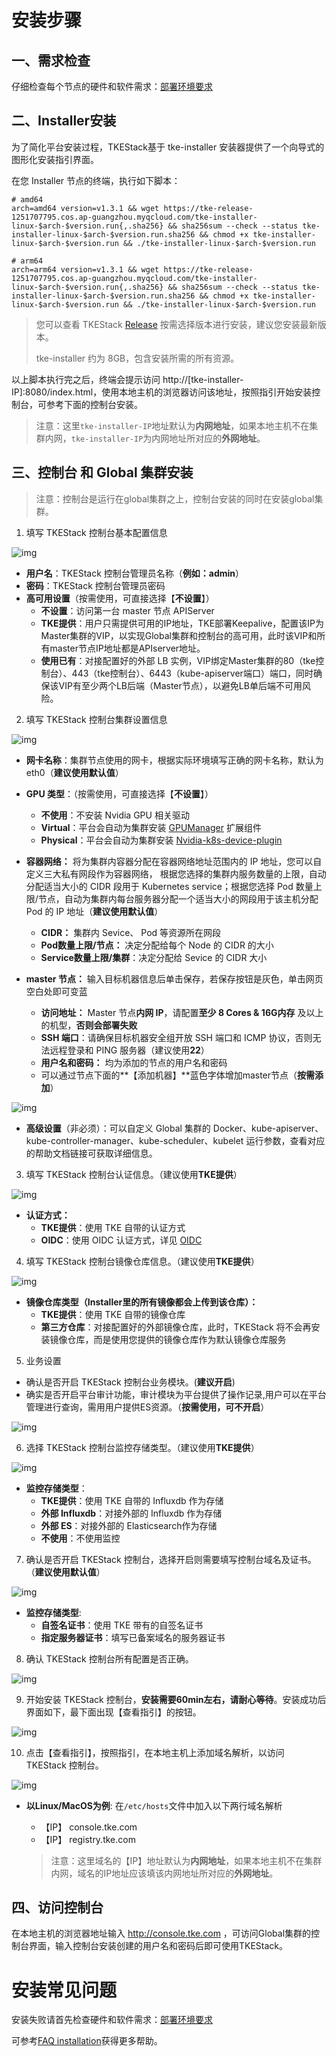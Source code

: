 #  安装步骤

## 一、需求检查

仔细检查每个节点的硬件和软件需求：[部署环境要求](../../../../docs/guide/zh-CN/installation/installation-requirement.md)

## 二、Installer安装

为了简化平台安装过程，TKEStack基于 tke-installer 安装器提供了一个向导式的图形化安装指引界面。

在您 Installer 节点的终端，执行如下脚本：

```shell
# amd64
arch=amd64 version=v1.3.1 && wget https://tke-release-1251707795.cos.ap-guangzhou.myqcloud.com/tke-installer-linux-$arch-$version.run{,.sha256} && sha256sum --check --status tke-installer-linux-$arch-$version.run.sha256 && chmod +x tke-installer-linux-$arch-$version.run && ./tke-installer-linux-$arch-$version.run

# arm64
arch=arm64 version=v1.3.1 && wget https://tke-release-1251707795.cos.ap-guangzhou.myqcloud.com/tke-installer-linux-$arch-$version.run{,.sha256} && sha256sum --check --status tke-installer-linux-$arch-$version.run.sha256 && chmod +x tke-installer-linux-$arch-$version.run && ./tke-installer-linux-$arch-$version.run
```

> 您可以查看 TKEStack [Release](https://github.com/tkestack/tke/releases) 按需选择版本进行安装，建议您安装最新版本。
> 
> tke-installer 约为 8GB，包含安装所需的所有资源。



以上脚本执行完之后，终端会提示访问 http://[tke-installer-IP]:8080/index.html，使用本地主机的浏览器访问该地址，按照指引开始安装控制台，可参考下面的控制台安装。

> 注意：这里`tke-installer-IP`地址默认为**内网地址**，如果本地主机不在集群内网，`tke-installer-IP`为内网地址所对应的**外网地址**。



## 三、控制台 和 Global 集群安装

> 注意：控制台是运行在global集群之上，控制台安装的同时在安装global集群。

1. 填写 TKEStack 控制台基本配置信息

![img](../../../images/step-1.png)

   - **用户名**：TKEStack 控制台管理员名称（**例如：admin**）
   - **密码**：TKEStack 控制台管理员密码
   - **高可用设置**（按需使用，可直接选择【**不设置**】）
     - **不设置**：访问第一台 master 节点 APIServer
     - **TKE提供**：用户只需提供可用的IP地址，TKE部署Keepalive，配置该IP为Master集群的VIP，以实现Global集群和控制台的高可用，此时该VIP和所有master节点IP地址都是APIserver地址。
     - **使用已有**：对接配置好的外部 LB 实例，VIP绑定Master集群的80（tke控制台）、443（tke控制台）、6443（kube-apiserver端口）端口，同时确保该VIP有至少两个LB后端（Master节点），以避免LB单后端不可用风险。

2. 填写 TKEStack 控制台集群设置信息

![img](../../../images/step-2.png)

- **网卡名称**：集群节点使用的网卡，根据实际环境填写正确的网卡名称，默认为eth0（**建议使用默认值**）
- **GPU 类型**：（按需使用，可直接选择【**不设置**】）
  - **不使用**：不安装 Nvidia GPU 相关驱动
  - **Virtual**：平台会自动为集群安装 [GPUManager](https://github.com/tkestack/docs/blob/master/features/gpumanager.md)  扩展组件
  - **Physical**：平台会自动为集群安装 [Nvidia-k8s-device-plugin](https://github.com/NVIDIA/k8s-device-plugin)

- **容器网络：** 将为集群内容器分配在容器网络地址范围内的 IP 地址，您可以自定义三大私有网段作为容器网络， 根据您选择的集群内服务数量的上限，自动分配适当大小的 CIDR 段用于 Kubernetes service；根据您选择 Pod 数量上限/节点，自动为集群内每台服务器分配一个适当大小的网段用于该主机分配 Pod 的 IP 地址（**建议使用默认值**）
  - **CIDR：** 集群内 Sevice、 Pod 等资源所在网段
  - **Pod数量上限/节点：** 决定分配给每个 Node 的 CIDR 的大小
  - **Service数量上限/集群**：决定分配给 Sevice 的 CIDR 大小

- **master 节点：** 输入目标机器信息后单击保存，若保存按钮是灰色，单击网页空白处即可变蓝
  - **访问地址：** Master 节点**内网 IP**，请配置**至少 8 Cores & 16G内存** 及以上的机型，**否则会部署失败**
  - **SSH 端口**：请确保目标机器安全组开放 SSH 端口和 ICMP 协议，否则无法远程登录和 PING 服务器（建议使用**22**）
  - **用户名和密码：** 均为添加的节点的用户名和密码
  - 可以通过节点下面的**【添加机器】**蓝色字体增加master节点（**按需添加**）

![img](../../../images/step-3-2.png)

* **高级设置**（非必须）：可以自定义 Global 集群的 Docker、kube-apiserver、kube-controller-manager、kube-scheduler、kubelet 运行参数，查看对应的帮助文档链接可获取详细信息。

3. 填写 TKEStack 控制台认证信息。（建议使用**TKE提供**）

![img](../../../images/step-3-1.png)

- **认证方式：**
  - **TKE提供**：使用 TKE 自带的认证方式
  - **OIDC**：使用 OIDC 认证方式，详见 [OIDC](https://kubernetes.io/docs/reference/access-authn-authz/authentication/#openid-connect-tokens)

4. 填写 TKEStack 控制台镜像仓库信息。（建议使用**TKE提供**）

![img](../../../images/step-4.png)

- **镜像仓库类型（Installer里的所有镜像都会上传到该仓库）：**
  - **TKE提供**：使用 TKE 自带的镜像仓库
  - **第三方仓库**：对接配置好的外部镜像仓库，此时，TKEStack 将不会再安装镜像仓库，而是使用您提供的镜像仓库作为默认镜像仓库服务

5. 业务设置

* 确认是否开启 TKEStack 控制台业务模块。(**建议开启**)
* 确实是否开启平台审计功能，审计模块为平台提供了操作记录,用户可以在平台管理进行查询，需用用户提供ES资源。（**按需使用，可不开启**）

![img](../../../images/step-5.png)

6. 选择 TKEStack 控制台监控存储类型。（建议使用**TKE提供**）

![img](../../../images/step-6.png)

- **监控存储类型**：
  - **TKE提供**：使用 TKE 自带的 Influxdb 作为存储
  - **外部 Influxdb**：对接外部的 Influxdb 作为存储
  - **外部 ES**：对接外部的 Elasticsearch作为存储
  - **不使用**：不使用监控

7. 确认是否开启 TKEStack 控制台，选择开启则需要填写控制台域名及证书。（**建议使用默认值**）

![img](../../../images/step-7.png)

- **监控存储类型**:
  - **自签名证书**：使用 TKE 带有的自签名证书
  - **指定服务器证书**：填写已备案域名的服务器证书

8. 确认 TKEStack 控制台所有配置是否正确。

![img](../../../images/step-8.png)

9. 开始安装 TKEStack 控制台，**安装需要60min左右，请耐心等待**。安装成功后界面如下，最下面出现【查看指引】的按钮。

![img](../../../images/step-9.png)

10. 点击【查看指引】，按照指引，在本地主机上添加域名解析，以访问 TKEStack 控制台。
    

![img](../../../images/step-10.png)

* **以Linux/MacOS为例**: 在`/etc/hosts`文件中加入以下两行域名解析
  * 【IP】 console.tke.com
  * 【IP】 registry.tke.com

  > 注意：这里域名的【IP】地址默认为**内网地址**，如果本地主机不在集群内网，域名的IP地址应该填该内网地址所对应的**外网地址**。

## 四、访问控制台

在本地主机的浏览器地址输入 http://console.tke.com ，可访问Global集群的控制台界面，输入控制台安装创建的用户名和密码后即可使用TKEStack。

# 安装常见问题

安装失败请首先检查硬件和软件需求：[部署环境要求](../../../../docs/guide/zh-CN/installation/installation-requirement.md)

可参考[FAQ installation](../FAQ/installation)获得更多帮助。
